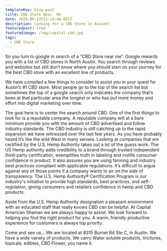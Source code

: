 ```yaml
---
templateKey: blog-post
title: CBD Store Near  Me
date: 2020-06-13T21:14:44.691Z
description: Looking For a CBD Store in Ausint?
featuredpost: true
featuredimage: /img/capital-cbd.jpg
tags:
  - CBD Store
---
```

So you turn to google in search of a “CBD Store near me”.  Google rewards you with a list of CBD stores in North Austin.  You search through reviews and websites but still don’t know where you should start on your journey for the best CBD store with an excellent line of products.

We have compiled a few things to consider to assist you in your quest for Austin’s #1 CBD store.  Most people go to the top of the search list but sometimes the top of a google search only indicates the company that’s been at that particular area the longest or who has put more money and effort into digital marketing over time. 

The goal here is to center the search around CBD.  One of the first things to look for is a reputable company.  A reputable company will at a bare minimum provide you with the amount of CBD advertised and follow industry standards.  The CBD industry is still catching up to the rapid expansion we have witnessed over the last few years.  As you have probably heard it’s like the wild West in many senses.  Looking at companies that are certified by the U.S. Hemp Authority takes out a lot of the guess work.  The US Hemp authority adds credibility to a brand through trusted independent third-party certification, exemplifies truth in labeling and instills consumer confidence in product.  It also assures you are using farming and industry best practices compliant with applicable regulations.  It’s difficult to argue against any of those points if a company wants to air on the side of transparency.  The U.S. Hemp Authority® Certification Program is our industry's initiative to provide high standards, best practices, and self-regulation, giving consumers and retailers confidence in hemp and CBD products.


Aside from the U.S. Hemp Authority designation a pleasant environment with an educated staff that really knows CBD can be helpful.  At Capital American Shaman we are always happy to assist.  We look forward to helping you find the right product for you.  A warm, friendly productive experience for customers is always top priority.


Come and see us…  We are located at 8315 Burnet Rd Ste C, in Austin.  We have a wide variety of products.  We carry Water soluble products, tinctures, topicals, edibles, CBD Flower, you name it.